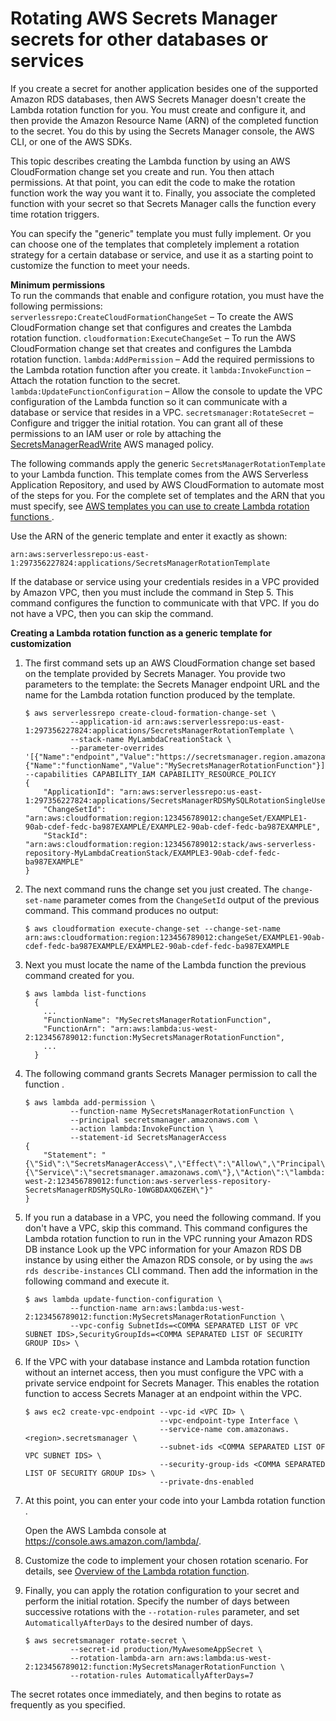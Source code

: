 # Rotating AWS Secrets Manager secrets for other databases or services<a name="rotating-secrets-create-generic-template"></a>

If you create a secret for another application besides one of the supported Amazon RDS databases, then AWS Secrets Manager doesn't create the Lambda rotation function for you\. You must create and configure it, and then provide the Amazon Resource Name \(ARN\) of the completed function to the secret\. You do this by using the Secrets Manager console, the AWS CLI, or one of the AWS SDKs\.

This topic describes creating the Lambda function by using an AWS CloudFormation change set you create and run\. You then attach permissions\. At that point, you can edit the code to make the rotation function work the way you want it to\. Finally, you associate the completed function with your secret so that Secrets Manager calls the function every time rotation triggers\.

You can specify the "generic" template you must fully implement\. Or you can choose one of the templates that completely implement a rotation strategy for a certain database or service, and use it as a starting point to customize the function to meet your needs\. 

**Minimum permissions**  
To run the commands that enable and configure rotation, you must have the following permissions:  
`serverlessrepo:CreateCloudFormationChangeSet` – To create the AWS CloudFormation change set that configures and creates the Lambda rotation function\.
`cloudformation:ExecuteChangeSet` – To run the AWS CloudFormation change set that creates and configures the Lambda rotation function\.
`lambda:AddPermission` – Add the required permissions to the Lambda rotation function after you create\. it
`lambda:InvokeFunction` – Attach the rotation function to the secret\.
`lambda:UpdateFunctionConfiguration` – Allow the console to update the VPC configuration of the Lambda function so it can communicate with a database or service that resides in a VPC\.
`secretsmanager:RotateSecret` – Configure and trigger the initial rotation\.
You can grant all of these permissions to an IAM user or role by attaching the [SecretsManagerReadWrite](https://console.aws.amazon.com/iam/home#/policies/arn:aws:iam::aws:policy/SecretsManagerReadWrite) AWS managed policy\. 

The following commands apply the generic `SecretsManagerRotationTemplate` to your Lambda function\. This template comes from the AWS Serverless Application Repository, and used by AWS CloudFormation to automate most of the steps for you\. For the complete set of templates and the ARN that you must specify, see [AWS templates you can use to create Lambda rotation functions ](reference_available-rotation-templates.md)\. 

Use the ARN of the generic template and enter it exactly as shown:

```
arn:aws:serverlessrepo:us-east-1:297356227824:applications/SecretsManagerRotationTemplate
```

If the database or service using your credentials resides in a VPC provided by Amazon VPC, then you must include the command in Step 5\. This command configures the function to communicate with that VPC\. If you do not have a VPC, then you can skip the command\.

**Creating a Lambda rotation function as a generic template for customization**

1. The first command sets up an AWS CloudFormation change set based on the template provided by Secrets Manager\. You provide two parameters to the template: the Secrets Manager endpoint URL and the name for the Lambda rotation function produced by the template\.

   ```
   $ aws serverlessrepo create-cloud-formation-change-set \
             --application-id arn:aws:serverlessrepo:us-east-1:297356227824:applications/SecretsManagerRotationTemplate \
             --stack-name MyLambdaCreationStack \
             --parameter-overrides '[{"Name":"endpoint","Value":"https://secretsmanager.region.amazonaws.com"},{"Name":"functionName","Value":"MySecretsManagerRotationFunction"}]' --capabilities CAPABILITY_IAM CAPABILITY_RESOURCE_POLICY
   {
       "ApplicationId": "arn:aws:serverlessrepo:us-east-1:297356227824:applications/SecretsManagerRDSMySQLRotationSingleUser",
       "ChangeSetId": "arn:aws:cloudformation:region:123456789012:changeSet/EXAMPLE1-90ab-cdef-fedc-ba987EXAMPLE/EXAMPLE2-90ab-cdef-fedc-ba987EXAMPLE",
       "StackId": "arn:aws:cloudformation:region:123456789012:stack/aws-serverless-repository-MyLambdaCreationStack/EXAMPLE3-90ab-cdef-fedc-ba987EXAMPLE"
   }
   ```

1. The next command runs the change set you just created\. The `change-set-name` parameter comes from the `ChangeSetId` output of the previous command\. This command produces no output:

   ```
   $ aws cloudformation execute-change-set --change-set-name arn:aws:cloudformation:region:123456789012:changeSet/EXAMPLE1-90ab-cdef-fedc-ba987EXAMPLE/EXAMPLE2-90ab-cdef-fedc-ba987EXAMPLE
   ```

1. Next you must locate the name of the Lambda function the previous command created for you\. 

   ```
   $ aws lambda list-functions
     {
       ...
       "FunctionName": "MySecretsManagerRotationFunction",
       "FunctionArn": "arn:aws:lambda:us-west-2:123456789012:function:MySecretsManagerRotationFunction",
       ...
     }
   ```

1. The following command grants Secrets Manager permission to call the function \.

   ```
   $ aws lambda add-permission \
             --function-name MySecretsManagerRotationFunction \
             --principal secretsmanager.amazonaws.com \
             --action lambda:InvokeFunction \
             --statement-id SecretsManagerAccess
   {
       "Statement": "{\"Sid\":\"SecretsManagerAccess\",\"Effect\":\"Allow\",\"Principal\":{\"Service\":\"secretsmanager.amazonaws.com\"},\"Action\":\"lambda:InvokeFunction\",\"Resource\":\"arn:aws:lambda:us-west-2:123456789012:function:aws-serverless-repository-SecretsManagerRDSMySQLRo-10WGBDAXQ6ZEH\"}"
   }
   ```

1. If you run a database in a VPC, you need the following command\. If you don't have a VPC, skip this command\. This command configures the Lambda rotation function to run in the VPC running your Amazon RDS DB instance Look up the VPC information for your Amazon RDS DB instance by using either the Amazon RDS console, or by using the `aws rds describe-instances` CLI command\. Then add the information in the following command and execute it\.

   ```
   $ aws lambda update-function-configuration \
             --function-name arn:aws:lambda:us-west-2:123456789012:function:MySecretsManagerRotationFunction \
             --vpc-config SubnetIds=<COMMA SEPARATED LIST OF VPC SUBNET IDS>,SecurityGroupIds=<COMMA SEPARATED LIST OF SECURITY GROUP IDs> \
   ```

1. If the VPC with your database instance and Lambda rotation function without an internet access, then you must configure the VPC with a private service endpoint for Secrets Manager\. This enables the rotation function to access Secrets Manager at an endpoint within the VPC\.

   ```
   $ aws ec2 create-vpc-endpoint --vpc-id <VPC ID> \
                                 --vpc-endpoint-type Interface \
                                 --service-name com.amazonaws.<region>.secretsmanager \
                                 --subnet-ids <COMMA SEPARATED LIST OF VPC SUBNET IDS> \
                                 --security-group-ids <COMMA SEPARATED LIST OF SECURITY GROUP IDs> \
                                 --private-dns-enabled
   ```

1. At this point, you can enter your code into your Lambda rotation function \.

   Open the AWS Lambda console at [https://console\.aws\.amazon\.com/lambda/](https://console.aws.amazon.com/lambda/)\.

1. Customize the code to implement your chosen rotation scenario\. For details, see [Overview of the Lambda rotation function](rotating-secrets-lambda-function-overview.md)\.

1. Finally, you can apply the rotation configuration to your secret and perform the initial rotation\. Specify the number of days between successive rotations with the `--rotation-rules` parameter, and set `AutomaticallyAfterDays` to the desired number of days\.

   ```
   $ aws secretsmanager rotate-secret \
             --secret-id production/MyAwesomeAppSecret \
             --rotation-lambda-arn arn:aws:lambda:us-west-2:123456789012:function:MySecretsManagerRotationFunction \
             --rotation-rules AutomaticallyAfterDays=7
   ```

The secret rotates once immediately, and then begins to rotate as frequently as you specified\.
